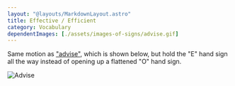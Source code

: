 ```yaml
---
layout: "@layouts/MarkdownLayout.astro"
title: Effective / Efficient
category: Vocabulary
dependentImages: [./assets/images-of-signs/advise.gif]
---
```


Same motion as ["advise"](./advise),
which is shown below, but hold the "E" hand sign all the way
instead of opening up a flattened "O" hand sign.

![Advise](@signs/advise.gif)
